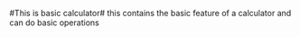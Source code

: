 #This is basic calculator#
this contains the basic feature of a calculator and can do basic operations 
